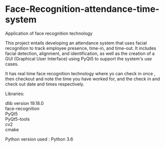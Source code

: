 # Face-Recognition-attendance-time-system
Application of face recognition technology

This project entails developing an attendance system that uses facial recognition to track employee presence, time-in, and time-out. It includes facial detection, alignment, and identification, as well as the creation of a GUI (Graphical User Interface) using PyQt5 to support the system's use cases. 


It has real time face recognition technology where yo can check in once , then checkout and note the time you have worked for, and the check in and check out date and times respectively.



Libraries:

dlib version 19.18.0  
face-recognition   
PyQt5  
PyQt5-tools  
cv2   
cmake   

  
Python version used : Python 3.6
